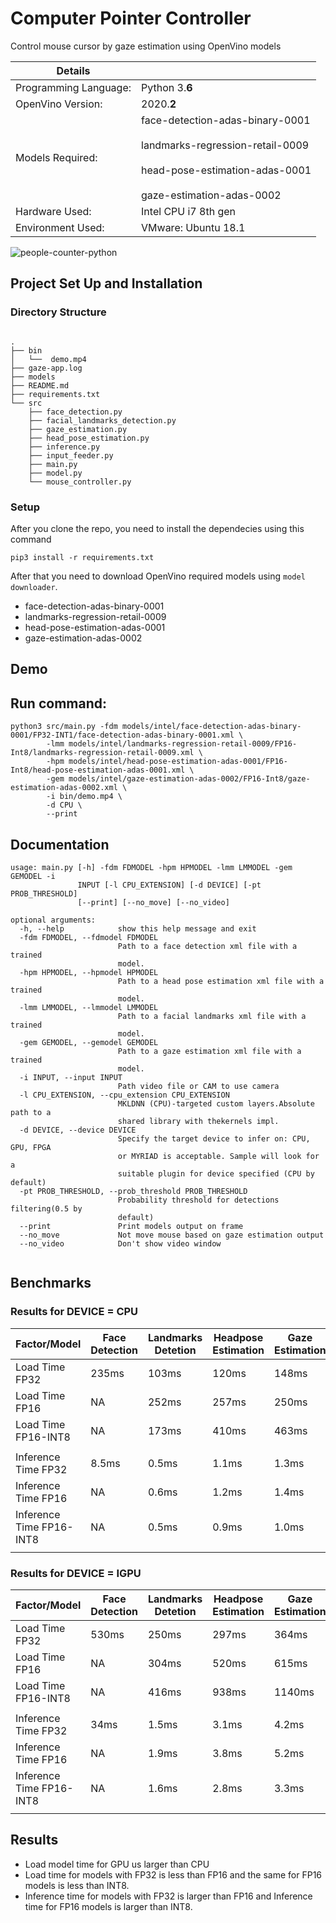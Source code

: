 # Computer Pointer Controller

Control mouse cursor by gaze estimation using OpenVino models 

| Details            |              |
|-----------------------|---------------|
| Programming Language: |  Python 3.**6** |
| OpenVino Version: |  2020.**2** |
| Models Required: |face-detection-adas-binary-0001   <br /><br />landmarks-regression-retail-0009 <br /><br /> head-pose-estimation-adas-0001 <br /><br />gaze-estimation-adas-0002|
| Hardware Used: |  Intel CPU i7 8th gen|
| Environment Used: |  VMware: Ubuntu 18.1|


![people-counter-python](./bin/demo.png)

## Project Set Up and Installation
### Directory Structure
```

.
├── bin
│   └──  demo.mp4
├── gaze-app.log
├── models
├── README.md
├── requirements.txt
└── src
    ├── face_detection.py
    ├── facial_landmarks_detection.py
    ├── gaze_estimation.py
    ├── head_pose_estimation.py
    ├── inference.py
    ├── input_feeder.py
    ├── main.py
    ├── model.py
    └── mouse_controller.py
```

### Setup
After you clone the repo, you need to install the dependecies using this command
```
pip3 install -r requirements.txt
```
After that you need to download OpenVino required models using `model downloader`.
* face-detection-adas-binary-0001
* landmarks-regression-retail-0009 
* head-pose-estimation-adas-0001 
* gaze-estimation-adas-0002

## Demo

## Run command: 
```
python3 src/main.py -fdm models/intel/face-detection-adas-binary-0001/FP32-INT1/face-detection-adas-binary-0001.xml \
        -lmm models/intel/landmarks-regression-retail-0009/FP16-Int8/landmarks-regression-retail-0009.xml \
        -hpm models/intel/head-pose-estimation-adas-0001/FP16-Int8/head-pose-estimation-adas-0001.xml \
        -gem models/intel/gaze-estimation-adas-0002/FP16-Int8/gaze-estimation-adas-0002.xml \
        -i bin/demo.mp4 \
        -d CPU \
        --print
```

## Documentation

```
usage: main.py [-h] -fdm FDMODEL -hpm HPMODEL -lmm LMMODEL -gem GEMODEL -i
               INPUT [-l CPU_EXTENSION] [-d DEVICE] [-pt PROB_THRESHOLD]
               [--print] [--no_move] [--no_video]

optional arguments:
  -h, --help            show this help message and exit
  -fdm FDMODEL, --fdmodel FDMODEL
                        Path to a face detection xml file with a trained
                        model.
  -hpm HPMODEL, --hpmodel HPMODEL
                        Path to a head pose estimation xml file with a trained
                        model.
  -lmm LMMODEL, --lmmodel LMMODEL
                        Path to a facial landmarks xml file with a trained
                        model.
  -gem GEMODEL, --gemodel GEMODEL
                        Path to a gaze estimation xml file with a trained
                        model.
  -i INPUT, --input INPUT
                        Path video file or CAM to use camera
  -l CPU_EXTENSION, --cpu_extension CPU_EXTENSION
                        MKLDNN (CPU)-targeted custom layers.Absolute path to a
                        shared library with thekernels impl.
  -d DEVICE, --device DEVICE
                        Specify the target device to infer on: CPU, GPU, FPGA
                        or MYRIAD is acceptable. Sample will look for a
                        suitable plugin for device specified (CPU by default)
  -pt PROB_THRESHOLD, --prob_threshold PROB_THRESHOLD
                        Probability threshold for detections filtering(0.5 by
                        default)
  --print               Print models output on frame
  --no_move             Not move mouse based on gaze estimation output
  --no_video            Don't show video window


```

## Benchmarks

### Results for DEVICE = CPU
| Factor/Model       | Face Detection   | Landmarks Detetion        | Headpose Estimation | Gaze Estimation |
|--------------------|---------------|-----------|-------------|-----------|
|Load Time FP32      |  235ms        | 103ms     | 120ms       | 148ms     |
|Load Time FP16      |  NA           | 252ms     | 257ms       | 250ms     |  
|Load Time FP16-INT8 |  NA           | 173ms     | 410ms       | 463ms     |
||||||
|Inference Time FP32 | 8.5ms         | 0.5ms     | 1.1ms       | 1.3ms     |
|Inference Time FP16 | NA            | 0.6ms     | 1.2ms       | 1.4ms     |
|Inference Time FP16-INT8| NA        | 0.5ms     | 0.9ms       | 1.0ms |
||||||

### Results for DEVICE = IGPU
| Factor/Model       | Face Detection   | Landmarks Detetion        | Headpose Estimation | Gaze Estimation |
|--------------------|---------------|-----------|-------------|-----------|
|Load Time FP32      |  530ms        | 250ms     | 297ms       | 364ms     |
|Load Time FP16      |  NA           | 304ms     | 520ms       | 615ms     |  
|Load Time FP16-INT8 |  NA           | 416ms     | 938ms       | 1140ms     |
||||||
|Inference Time FP32 | 34ms         | 1.5ms     | 3.1ms       | 4.2ms     |
|Inference Time FP16 | NA            | 1.9ms     | 3.8ms       | 5.2ms     |
|Inference Time FP16-INT8| NA        | 1.6ms     | 2.8ms       | 3.3ms |
||||||

## Results
* Load model time for GPU us larger than CPU
* Load time for models with FP32 is less than FP16 and the same for FP16 models is less than INT8. 
* Inference time for models with FP32 is larger than FP16 and  Inference time for FP16 models is larger than INT8. 


